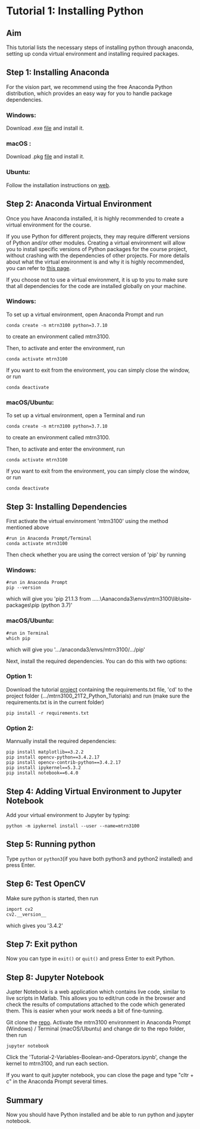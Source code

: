 # Tutorial 1: Installing Python

## Aim

This tutorial lists the necessary steps of installing python through anaconda, setting up conda virtual environment and installing required packages.

## Step 1: Installing Anaconda
For the vision part,  we recommend using the free Anaconda Python distribution, which provides an easy way for you to handle 
package dependencies.

### Windows:

Download .exe [file](https://repo.anaconda.com/archive/Anaconda3-2021.05-Windows-x86_64.exe) and install it.

### macOS :

Download .pkg [file](https://repo.anaconda.com/archive/Anaconda3-2021.05-MacOSX-x86_64.pkg) and install it.

### Ubuntu:

Follow the installation instructions on [web](https://docs.anaconda.com/anaconda/install/linux/).

## Step 2: Anaconda Virtual Environment
Once you have Anaconda installed, it is highly recommended to create a virtual environment for the course.

If you use Python for different projects, they may require different versions of Python and/or other modules.
Creating a virtual environment will allow you to install specific versions of Python packages for the course project, without crashing with the dependencies of other projects.
For more details about what the virtual environment is and why it is highly recommended, you can refer to [this page](https://medium.com/@pinareceaktan/what-is-this-virtual-environments-in-python-and-why-anyone-ever-needs-them-7e3e682f9d2).

If you choose not to use a virtual environment, it is up to you to make sure that all dependencies for the code are installed globally on your machine.

### Windows:

To set up a virtual environment, open Anaconda Prompt and run
```
conda create -n mtrn3100 python=3.7.10

```
to create an environment called mtrn3100.

Then, to activate and enter the environment, run
```
conda activate mtrn3100
```
If you want to exit from the environment, you can simply close the window, or run

```
conda deactivate
```

### macOS/Ubuntu:

To set up a virtual environment, open a Terminal and run
```
conda create -n mtrn3100 python=3.7.10
```
to create an environment called mtrn3100.

Then, to activate and enter the environment, run
```
conda activate mtrn3100
```
If you want to exit from the environment, you can simply close the window, or run

```
conda deactivate
```

## Step 3: Installing Dependencies
First activate the virtual envinroment 'mtrn3100' using the method mentioned above
```
#run in Anaconda Prompt/Terminal
conda activate mtrn3100
```

Then check whether you are using the correct version of 'pip' by running

### Windows:
```
#run in Anaconda Prompt
pip --version
```
which will give you 'pip 21.1.3 from .....\Aanaconda3\envs\mtrn3100\lib\site-packages\pip (python 3.7)'

### macOS/Ubuntu:
```
#run in Terminal
which pip
```
which will give you '.../anaconda3/envs/mtrn3100/.../pip'

Next, install the required dependencies. You can do this with two options:

### Option 1:
Download the tutorial [project](https://github.com/drliaowu/mtrn3100_21T2_Python_Tutorials) containing the requirements.txt file, 'cd' to the project folder (.../mtrn3100_21T2_Python_Tutorials) and run (make sure the requirements.txt is in the current folder)

```
pip install -r requirements.txt
```

### Option 2:
Mannually install the required dependencies:
```
pip install matplotlib==3.2.2
pip install opencv-python==3.4.2.17
pip install opencv-contrib-python==3.4.2.17
pip install ipykernel==5.3.2
pip install notebook==6.4.0
```

## Step 4: Adding Virtual Environment to Jupyter Notebook
Add your virtual environment to Jupyter by typing:
```
python -m ipykernel install --user --name=mtrn3100
```

## Step 5: Running python

Type ```python``` or ``` python3 ```(if you have both python3 and python2 installed) and press Enter. 

## Step 6: Test OpenCV

Make sure python is started, then run
```
import cv2
cv2.__version__
```
which gives you '3.4.2'

## Step 7: Exit python

Now you can type in ```exit()```  or ```quit()``` and press Enter to exit Python.

## Step 8: Jupyter Notebook

Jupter Notebook is a web application which contains live code, similar to live scripts in Matlab. This allows you to edit/run code in the browser and check the results of computations attached to the code which generated them. This is easier when your work needs a bit of fine-tunning. 

Git clone the [repo](https://github.com/drliaowu/MTRN3100_Python_Tutorials/tree/master). Activate the mtrn3100 environment in Anaconda Prompt (Windows) / Terminal (macOS/Ubuntu) and change dir to the repo folder, then run

```
jupyter notebook
```
Click the 'Tutorial-2-Variables-Boolean-and-Operators.ipynb', change the kernel to mtrn3100, and run each section.

If you want to quit jupyter notebook, you can close the page and type "cltr + c" in the Anaconda Prompt several times.

## Summary

Now you should have Python installed and be able to run python and jupyter notebook.
